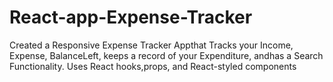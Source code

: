 # React-app-Expense-Tracker
Created a Responsive Expense Tracker Appthat Tracks your Income, Expense, BalanceLeft, keeps a record of your Expenditure, andhas a Search Functionality. Uses React hooks,props, and React-styled components

